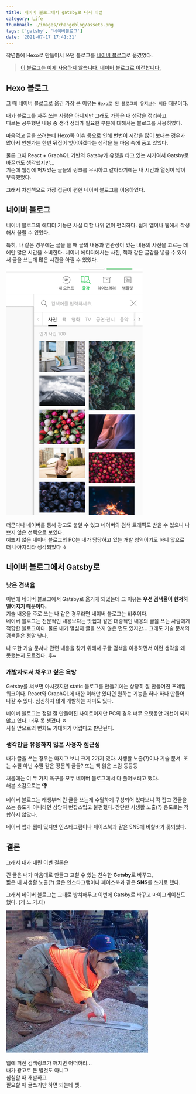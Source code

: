 ```yaml
---
title: 네이버 블로그에서 gatsby로 다시 이전
category: Life
thumbnail: ./images/changeblog/assets.png
tags: ['gatsby', '네이버블로그']
date: '2021-07-17 17:41:31'
---
```


작년쯤에 Hexo로 만들어서 쓰던 블로그를 [네이버 블로그](httsp://m.blog.naver.com/crazymonlong)로 옮겼었다.

> [이 블로그는 이제 사용하지 않습니다. 네이버 블로그로 이전합니다.](../moveTo)

## Hexo 블로그
그 때 네이버 블로그로 옮긴 가장 큰 이유는 `Hexo로 된 블로그의 유지보수 비용` 때문이다.

내가 블로그를 자주 쓰는 사람은 아니지만 그래도 가끔은 내 생각을 정리하고  
때로는 공부했던 내용 중 생각 정리가 필요한 부분에 대해서는 블로그를 사용하였다.

마음먹고 글을 쓰려는데 Hexo쪽 이슈 등으로 인해 번번이 시간을 많이 보내는 경우가 많아서 언젠가는 한번 뒤집어 엎어야겠다는 생각을 늘 마음 속에 품고 있었다.

물론 그때 React + GraphQL 기반의 Gatsby가 유행을 타고 있는 시기여서 Gatsby로 바꿀까도 생각했지만...  
기존에 웹상에 퍼져있는 글들의 링크를 무시하고 갈아타기에는 내 시간과 열정이 많이 부족했었다.

그래서 차선책으로 가장 접근이 편한 네이버 블로그를 이용하였다.


## 네이버 블로그

네이버 블로그의 에디터 기능은 사실 더할 나위 없이 편리하다.
쉽게 앱이나 웹에서 작성해서 올릴 수 있었다.

특히, 나 같은 경우에는 글을 쓸 때 글의 내용과 연관성이 있는 내용의 사진을 고르는 데에만 많은 시간을 소비한다.
네이버 에디터에서는 사진, 책과 같은 글감을 넣을 수 있어서 글을 쓰는데 많은 시간을 아낄 수 있었다.

![](./images/changeblog/assets.png)

더군다나 네이버를 통해 광고도 붙일 수 있고 네이버의 검색 트래픽도 받을 수 있으니 나쁘지 않은 선택으로 보였다.  
예쁘지 않은 네이버 블로그의 PC는 내가 담당하고 있는 개발 영역이기도 하니 앞으로 더 나아지리라 생각되었다 ㅎ


## 네이버 블로그에서 Gatsby로 
### 낮은 검색율
이번에 네이버 블로그에서 Gatsby로 옮기게 되었는데 그 이유는 **우선 검색율이 현저히 떨어지기 때문이다.**  
기술 내용을 주로 쓰는 나 같은 경우라면 네이버 블로그는 비추이다.  
네이버 블로그는 전문적인 내용보다는 맛집과 같은 대중적인 내용의 글을 쓰는 사람에게 적합한 블로그이다.
물론 내가 열심히 글을 쓰지 않은 면도 있지만... 그래도 기술 문서의 검색율은 정말 낮다.

나 또한 기술 문서나 관련 내용을 찾기 위해서 구글 검색을 이용하면서 이런 생각을 왜 못했는지 모르겠다. 후~

### 개발자로서 채우고 싶은 욕망
Getsby를 써보면 아시겠지만 static 블로그를 만들기에는 상당히 잘 만들어진 프레임워크이다.
React와 GraphQL에 대한 이해만 있다면 원하는 기능을 하나 하나 만들어 나갈 수 있다.
심심하지 않게 개발하는 재미도 있다.

네이버 블로그는 정말 잘 만들어진 사이트이지만 PC의 경우 너무 오랫동안 개선이 되지 않고 있다. 너무 못 생겼다 ㅎ  
사실 앞으로의 변화도 기대하기 어렵다고 판단된다.

### 생각만큼 유용하지 않은 사용자 접근성
내가 글을 쓰는 경우는 따지고 보니 크게 2가지 였다.
사생활 노출(?)이나 기술 문서. 또는 수필 아닌 수필 같은 장문의 글들? 또는 책 읽은 소감 등등등

처음에는 이 두 가지 욕구를 모두 네이버 블로그에서 다 풀어보려고 했다.  
해본 소감으로는 **👎**

네이버 블로그는 태생부터 긴 글을 쓰는게 수월하게 구성되어 있다보니 각 잡고 긴글을 쓰는 용도가 아니라면 상당히 번잡스럽고 불편했다.
간단한 사생활 노출(?) 용도로는 적합하지 않았다.

네이버 앱과 웹이 있지만 인스타그램이나 페이스북과 같은 SNS에 비할바가 못되었다.


## 결론
그래서 내가 내린 이번 결론은

긴 글은 내가 마음대로 만들고 고칠 수 있는 친숙한 **Getsby**로 바꾸고,   
짧은 내 사생활 노출(?) 글은 인스타그램이나 페이스북과 같은 **SNS**를 쓰기로 했다.

그래서 네이버 블로그는 그대로 방치해두고 이번에 Gatsby로 바꾸고 마이그레이션도 했다. (개 노.가.대)

![](./images/changeblog/dog.jpeg)

웹에 퍼진 검색링크가 깨지면 어떠하리...  
내가 광고로 돈 벌것도 아니고  
심심할 때 개발하고  
필요할 때 글쓰기만 하면 되는데 쳇.
